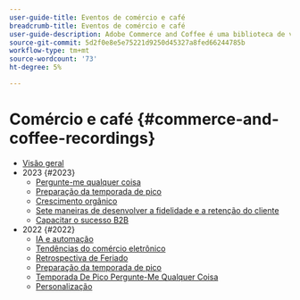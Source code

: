 ```yaml
---
user-guide-title: Eventos de comércio e café
breadcrumb-title: Eventos de comércio e café
user-guide-description: Adobe Commerce and Coffee é uma biblioteca de vídeos na qual especialistas e colegas compartilharam suas opiniões e ideias sobre como usar o Adobe Commerce.
source-git-commit: 5d2f0e8e5e75221d9250d45327a8fed66244785b
workflow-type: tm+mt
source-wordcount: '73'
ht-degree: 5%

---
```



# Comércio e café {#commerce-and-coffee-recordings}

+ [Visão geral](overview.md)
+ 2023 {#2023}
   + [Pergunte-me qualquer coisa](2023/ask-me-anything.md)
   + [Preparação da temporada de pico](2023/peak-season-prep.md)
   + [Crescimento orgânico](2023/organic-growth.md)
   + [Sete maneiras de desenvolver a fidelidade e a retenção do cliente](2023/loyalty-retention.md)
   + [Capacitar o sucesso B2B](2023/b2b.md)
+ 2022 {#2022}
   + [IA e automação](2022/ai-and-automation.md)
   + [Tendências do comércio eletrônico](2022/ecommerce-trends.md)
   + [Retrospectiva de Feriado](2022/holiday.md)
   + [Preparação da temporada de pico](2022/peak-season-prep.md)
   + [Temporada De Pico Pergunte-Me Qualquer Coisa](2022/peak-season-ask-anything.md)
   + [Personalização](2022/personalization.md)

<!--+ Commerce Events {#commerce-events}
  + [Overview](commerce-events/overview.md)
  + 2022 {#2022}
    + [Top Tips and Tricks for Adobe Campaign Standard](customer-journeys/2022/tips-and-tricks.md)
    + [Develop and customize data models in Adobe [!DNL Campaign Classic]](customer-journeys/2022/data-models.md)

+ Data and insights {#commerce-release-updates}
  + [Overview](commerce-release-updates/overview.md)
  + 2022 {#2022}
    + [Innovations and trends](data-and-insights/2022/innovations.md)
    + [Sensei and Analysis Workspace](data-and-insights/2022/sensei.md)
    + [Personalize and automate with Adobe Target](data-and-insights/2022/personalize.md)
    + [Analytics and Target applications for Mobile and Apps](data-and-insights/2022/mobile-and-apps.md)
    + [Cross Device Analytics and Customer Journey Analytics](data-and-insights/2022/cross-device-analytics.md) -->